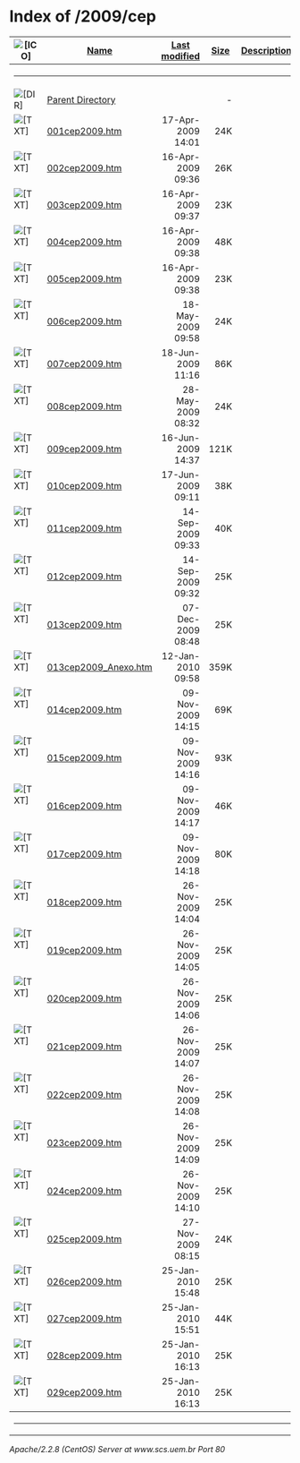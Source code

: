  <body>
<h1>Index of /2009/cep</h1>
<table><tr><th><img src="/icons/blank.gif" alt="[ICO]"></th><th><a href="?C=N;O=D">Name</a></th><th><a href="?C=M;O=A">Last modified</a></th><th><a href="?C=S;O=A">Size</a></th><th><a href="?C=D;O=A">Description</a></th></tr><tr><th colspan="5"><hr></th></tr>
<tr><td valign="top"><img src="/icons/back.gif" alt="[DIR]"></td><td><a href="/2009/">Parent Directory</a></td><td>&nbsp;</td><td align="right">  - </td></tr>
<tr><td valign="top"><img src="/icons/text.gif" alt="[TXT]"></td><td><a href="001cep2009.htm">001cep2009.htm</a></td><td align="right">17-Apr-2009 14:01  </td><td align="right"> 24K</td></tr>
<tr><td valign="top"><img src="/icons/text.gif" alt="[TXT]"></td><td><a href="002cep2009.htm">002cep2009.htm</a></td><td align="right">16-Apr-2009 09:36  </td><td align="right"> 26K</td></tr>
<tr><td valign="top"><img src="/icons/text.gif" alt="[TXT]"></td><td><a href="003cep2009.htm">003cep2009.htm</a></td><td align="right">16-Apr-2009 09:37  </td><td align="right"> 23K</td></tr>
<tr><td valign="top"><img src="/icons/text.gif" alt="[TXT]"></td><td><a href="004cep2009.htm">004cep2009.htm</a></td><td align="right">16-Apr-2009 09:38  </td><td align="right"> 48K</td></tr>
<tr><td valign="top"><img src="/icons/text.gif" alt="[TXT]"></td><td><a href="005cep2009.htm">005cep2009.htm</a></td><td align="right">16-Apr-2009 09:38  </td><td align="right"> 23K</td></tr>
<tr><td valign="top"><img src="/icons/text.gif" alt="[TXT]"></td><td><a href="006cep2009.htm">006cep2009.htm</a></td><td align="right">18-May-2009 09:58  </td><td align="right"> 24K</td></tr>
<tr><td valign="top"><img src="/icons/text.gif" alt="[TXT]"></td><td><a href="007cep2009.htm">007cep2009.htm</a></td><td align="right">18-Jun-2009 11:16  </td><td align="right"> 86K</td></tr>
<tr><td valign="top"><img src="/icons/text.gif" alt="[TXT]"></td><td><a href="008cep2009.htm">008cep2009.htm</a></td><td align="right">28-May-2009 08:32  </td><td align="right"> 24K</td></tr>
<tr><td valign="top"><img src="/icons/text.gif" alt="[TXT]"></td><td><a href="009cep2009.htm">009cep2009.htm</a></td><td align="right">16-Jun-2009 14:37  </td><td align="right">121K</td></tr>
<tr><td valign="top"><img src="/icons/text.gif" alt="[TXT]"></td><td><a href="010cep2009.htm">010cep2009.htm</a></td><td align="right">17-Jun-2009 09:11  </td><td align="right"> 38K</td></tr>
<tr><td valign="top"><img src="/icons/text.gif" alt="[TXT]"></td><td><a href="011cep2009.htm">011cep2009.htm</a></td><td align="right">14-Sep-2009 09:33  </td><td align="right"> 40K</td></tr>
<tr><td valign="top"><img src="/icons/text.gif" alt="[TXT]"></td><td><a href="012cep2009.htm">012cep2009.htm</a></td><td align="right">14-Sep-2009 09:32  </td><td align="right"> 25K</td></tr>
<tr><td valign="top"><img src="/icons/text.gif" alt="[TXT]"></td><td><a href="013cep2009.htm">013cep2009.htm</a></td><td align="right">07-Dec-2009 08:48  </td><td align="right"> 25K</td></tr>
<tr><td valign="top"><img src="/icons/text.gif" alt="[TXT]"></td><td><a href="013cep2009_Anexo.htm">013cep2009_Anexo.htm</a></td><td align="right">12-Jan-2010 09:58  </td><td align="right">359K</td></tr>
<tr><td valign="top"><img src="/icons/text.gif" alt="[TXT]"></td><td><a href="014cep2009.htm">014cep2009.htm</a></td><td align="right">09-Nov-2009 14:15  </td><td align="right"> 69K</td></tr>
<tr><td valign="top"><img src="/icons/text.gif" alt="[TXT]"></td><td><a href="015cep2009.htm">015cep2009.htm</a></td><td align="right">09-Nov-2009 14:16  </td><td align="right"> 93K</td></tr>
<tr><td valign="top"><img src="/icons/text.gif" alt="[TXT]"></td><td><a href="016cep2009.htm">016cep2009.htm</a></td><td align="right">09-Nov-2009 14:17  </td><td align="right"> 46K</td></tr>
<tr><td valign="top"><img src="/icons/text.gif" alt="[TXT]"></td><td><a href="017cep2009.htm">017cep2009.htm</a></td><td align="right">09-Nov-2009 14:18  </td><td align="right"> 80K</td></tr>
<tr><td valign="top"><img src="/icons/text.gif" alt="[TXT]"></td><td><a href="018cep2009.htm">018cep2009.htm</a></td><td align="right">26-Nov-2009 14:04  </td><td align="right"> 25K</td></tr>
<tr><td valign="top"><img src="/icons/text.gif" alt="[TXT]"></td><td><a href="019cep2009.htm">019cep2009.htm</a></td><td align="right">26-Nov-2009 14:05  </td><td align="right"> 25K</td></tr>
<tr><td valign="top"><img src="/icons/text.gif" alt="[TXT]"></td><td><a href="020cep2009.htm">020cep2009.htm</a></td><td align="right">26-Nov-2009 14:06  </td><td align="right"> 25K</td></tr>
<tr><td valign="top"><img src="/icons/text.gif" alt="[TXT]"></td><td><a href="021cep2009.htm">021cep2009.htm</a></td><td align="right">26-Nov-2009 14:07  </td><td align="right"> 25K</td></tr>
<tr><td valign="top"><img src="/icons/text.gif" alt="[TXT]"></td><td><a href="022cep2009.htm">022cep2009.htm</a></td><td align="right">26-Nov-2009 14:08  </td><td align="right"> 25K</td></tr>
<tr><td valign="top"><img src="/icons/text.gif" alt="[TXT]"></td><td><a href="023cep2009.htm">023cep2009.htm</a></td><td align="right">26-Nov-2009 14:09  </td><td align="right"> 25K</td></tr>
<tr><td valign="top"><img src="/icons/text.gif" alt="[TXT]"></td><td><a href="024cep2009.htm">024cep2009.htm</a></td><td align="right">26-Nov-2009 14:10  </td><td align="right"> 25K</td></tr>
<tr><td valign="top"><img src="/icons/text.gif" alt="[TXT]"></td><td><a href="025cep2009.htm">025cep2009.htm</a></td><td align="right">27-Nov-2009 08:15  </td><td align="right"> 24K</td></tr>
<tr><td valign="top"><img src="/icons/text.gif" alt="[TXT]"></td><td><a href="026cep2009.htm">026cep2009.htm</a></td><td align="right">25-Jan-2010 15:48  </td><td align="right"> 25K</td></tr>
<tr><td valign="top"><img src="/icons/text.gif" alt="[TXT]"></td><td><a href="027cep2009.htm">027cep2009.htm</a></td><td align="right">25-Jan-2010 15:51  </td><td align="right"> 44K</td></tr>
<tr><td valign="top"><img src="/icons/text.gif" alt="[TXT]"></td><td><a href="028cep2009.htm">028cep2009.htm</a></td><td align="right">25-Jan-2010 16:13  </td><td align="right"> 25K</td></tr>
<tr><td valign="top"><img src="/icons/text.gif" alt="[TXT]"></td><td><a href="029cep2009.htm">029cep2009.htm</a></td><td align="right">25-Jan-2010 16:13  </td><td align="right"> 25K</td></tr>
<tr><th colspan="5"><hr></th></tr>
</table>
<address>Apache/2.2.8 (CentOS) Server at www.scs.uem.br Port 80</address>
</body></html>
